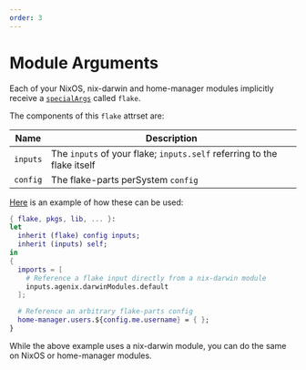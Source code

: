 ```yaml
---
order: 3
---
```


# Module Arguments

Each of your NixOS, nix-darwin and home-manager modules implicitly receive a [`specialArgs`](https://nixos.asia/en/nix-modules) called `flake`.

The components of this `flake` attrset are:

| Name | Description |
| ---- | ----------- |
| `inputs` | The `inputs` of your flake; `inputs.self` referring to the flake itself |
| `config` | The flake-parts perSystem `config` |

[Here](https://github.com/srid/nixos-config/blob/a420e5f531172aef753b07a411de8e254207f5c6/modules/darwin/default.nix#L2-L5) is an example of how these can be used:

```nix
{ flake, pkgs, lib, ... }:
let
  inherit (flake) config inputs;
  inherit (inputs) self;
in
{
  imports = [
    # Reference a flake input directly from a nix-darwin module
    inputs.agenix.darwinModules.default
  ];

  # Reference an arbitrary flake-parts config
  home-manager.users.${config.me.username} = { };
}
```

While the above example uses a nix-darwin module, you can do the same on NixOS or home-manager modules.
